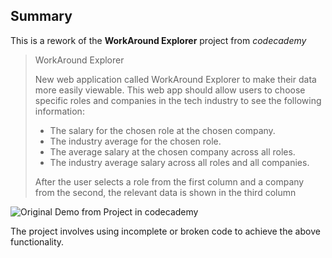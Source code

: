 ## Summary
This is a rework of the **WorkAround Explorer** project from *codecademy*

> WorkAround Explorer
> 
> New web application called WorkAround Explorer to make their data more easily viewable. This web app should allow users to choose specific roles and companies in the tech industry to see the following information:
> - The salary for the chosen role at the chosen company.
> - The industry average for the chosen role.
> - The average salary at the chosen company across all roles.
> - The industry average salary across all roles and all companies.
> 
> After the user selects a role from the first column and a company from the second, the relevant data is shown in the third column

![Original Demo from Project in *codecademy*](https://static-assets.codecademy.com/Courses/Learn-JavaScript/Modules/WorkAround%20Explorer%20Demo.gif)

The project involves using incomplete or broken code to achieve the above functionality.